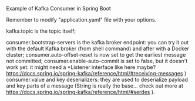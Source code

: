 Example of Kafka Consumer in Spring Boot

Remember to modify "application.yaml" file with your options.

kafka.topic is the topic itself; 

consumer.bootstrap-servers is the kafka broker endpoint: you can try it out with the default Kafka broker (from shell command) and after with a Docker cluster; 
consumer.auto-offset-reset is now set to get the earliest message not committed; 
consumer.enable-auto-commit is set to false, but it doesn't work yet: it might need a \*Listener interface like here maybe? https://docs.spring.io/spring-kafka/reference/html/#receiving-messages )
consumer.value and key deserializers: they are used to deserialize payload and key parts of a message (String is really the base... check out more at https://docs.spring.io/spring-kafka/reference/html/#serdes ).
